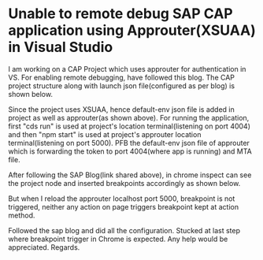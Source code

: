 
# Unable to remote debug SAP CAP application using Approuter(XSUAA) in Visual Studio

I am working on a CAP Project which uses approuter for authentication in VS. For enabling remote debugging, have followed this blog.
The CAP project structure along with launch json file(configured as per blog) is shown below.

Since the project uses XSUAA, hence default-env json file is added in project as well as approuter(as shown above). For running the application, first "cds run" is used at project's location terminal(listening on port 4004) and then "npm start" is used at project's approuter location terminal(listening on port 5000).
PFB the default-env json file of approuter which is forwarding the token to port 4004(where app is running) and MTA file.


After following the SAP Blog(link shared above), in chrome inspect can see the project node and inserted breakpoints accordingly as shown below.


But when I reload the approuter localhost port 5000, breakpoint is not triggered, neither any action on page triggers breakpoint kept at action method.

Followed the sap blog and did all the configuration. Stucked at last step where breakpoint trigger in Chrome is expected.
Any help would be appreciated.
Regards.

        